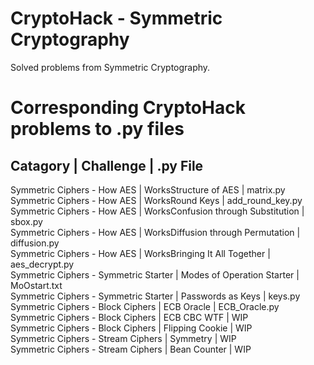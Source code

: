 # CryptoHack - Symmetric Cryptography
Solved problems from Symmetric Cryptography.

# Corresponding CryptoHack problems to .py files
## Catagory | Challenge | .py File <br>
Symmetric Ciphers - How AES | WorksStructure of AES | matrix.py <br>
Symmetric Ciphers - How AES | WorksRound Keys | add_round_key.py <br>
Symmetric Ciphers - How AES | WorksConfusion through Substitution | sbox.py <br>
Symmetric Ciphers - How AES | WorksDiffusion through Permutation | diffusion.py <br>
Symmetric Ciphers - How AES | WorksBringing It All Together | aes_decrypt.py <br>
Symmetric Ciphers - Symmetric Starter | Modes of Operation Starter | MoOstart.txt <br>
Symmetric Ciphers - Symmetric Starter | Passwords as Keys | keys.py <br>
Symmetric Ciphers - Block Ciphers | ECB Oracle | ECB_Oracle.py <br>
Symmetric Ciphers - Block Ciphers | ECB CBC WTF | WIP <br>
Symmetric Ciphers - Block Ciphers | Flipping Cookie | WIP <br>
Symmetric Ciphers - Stream Ciphers | Symmetry | WIP <br>
Symmetric Ciphers - Stream Ciphers | Bean Counter | WIP <br>
